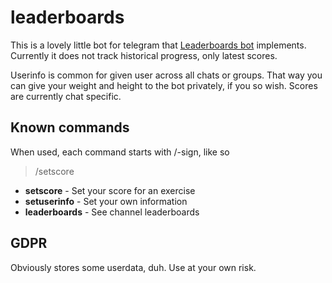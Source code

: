 # leaderboards

This is a lovely little bot for telegram that [Leaderboards bot](https://t.me/Mayhemboardbot) implements. Currently it does not track historical progress, only latest scores.

Userinfo is common for given user across all chats or groups. That way you can give your weight and height to the bot privately, if you so wish. Scores are currently chat specific.

## Known commands

When used, each command starts with /-sign, like so

> /setscore


- **setscore** - Set your score for an exercise
- **setuserinfo** - Set your own information
- **leaderboards** - See channel leaderboards


## GDPR

Obviously stores some userdata, duh. Use at your own risk.